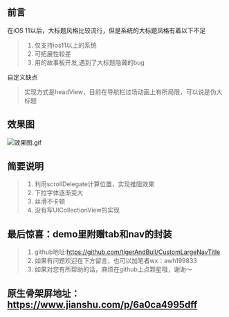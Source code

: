 ## 前言
在iOS 11以后，大标题风格比较流行，但是系统的大标题风格有着以下不足

>1. 仅支持ios11以上的系统
>2. 可拓展性较差
>3. 用的故事板开发,遇到了大标题隐藏的bug

自定义缺点

> 实现方式是headView，目前在导航栏过场动画上有所局限，可以说是伪大标题

## 效果图
![效果图.gif](https://upload-images.jianshu.io/upload_images/5632003-12ed42f861bf3118.gif?imageMogr2/auto-orient/strip)

## 简要说明
>1. 利用scrollDelegate计算位置，实现推阻效果
>2. 下拉字体逐渐变大
>3. 丝滑不卡顿
>4. 没有写UICollectionView的实现

## 最后惊喜：demo里附赠tab和nav的封装
>1. github地址:https://github.com/tigerAndBull/CustomLargeNavTitle
>2. 如果有问题欢迎在下方留言，也可以加笔者wx：awh199833
>3. 如果对您有所帮助的话，麻烦在github上点颗星哦，谢谢～

## 原生骨架屏地址：https://www.jianshu.com/p/6a0ca4995dff







